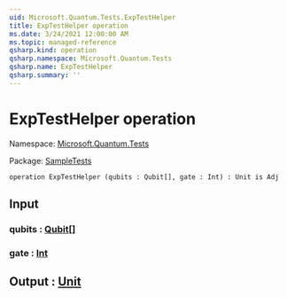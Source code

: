 ```yaml
---
uid: Microsoft.Quantum.Tests.ExpTestHelper
title: ExpTestHelper operation
ms.date: 3/24/2021 12:00:00 AM
ms.topic: managed-reference
qsharp.kind: operation
qsharp.namespace: Microsoft.Quantum.Tests
qsharp.name: ExpTestHelper
qsharp.summary: ''
---
```


# ExpTestHelper operation

Namespace: [Microsoft.Quantum.Tests](xref:Microsoft.Quantum.Tests)

Package: [SampleTests](https://nuget.org/packages/SampleTests)




```qsharp
operation ExpTestHelper (qubits : Qubit[], gate : Int) : Unit is Adj
```


## Input

### qubits : [Qubit](xref:microsoft.quantum.lang-ref.qubit)[]




### gate : [Int](xref:microsoft.quantum.lang-ref.int)





## Output : [Unit](xref:microsoft.quantum.lang-ref.unit)

